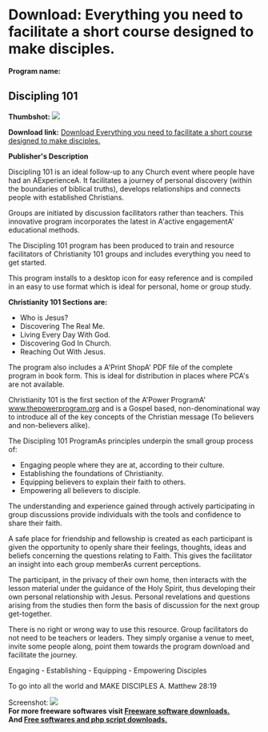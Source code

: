 # Download: Everything you need to facilitate a short course designed to make disciples.

**Program name:**

## Discipling 101

  
**Thumbshot:** ![](http://www.freewarefiles.com/screenshot/discipling101_md.jpg)   
  
**Download link:** [Download Everything you need to facilitate a short course designed to make disciples.](http://freesoftwares.boysofts.com/Discipling-101_program_54070.html)  
  


**Publisher's Description**  
  


Discipling 101 is an ideal follow-up to any Church event where people have had an AExperienceA. It facilitates a journey of personal discovery (within the boundaries of biblical truths), develops relationships and connects people with established Christians. 

Groups are initiated by discussion facilitators rather than teachers. This innovative program incorporates the latest in A'active engagementA' educational methods. 

The Discipling 101 program has been produced to train and resource facilitators of Christianity 101 groups and includes everything you need to get started. 

This program installs to a desktop icon for easy reference and is compiled in an easy to use format which is ideal for personal, home or group study.

**Christianity 101 Sections are:**

  * Who is Jesus? 
  * Discovering The Real Me. 
  * Living Every Day With God. 
  * Discovering God In Church. 
  * Reaching Out With Jesus. 

The program also includes a A'Print ShopA' PDF file of the complete program in book form. This is ideal for distribution in places where PCA's are not available. 

Christianity 101 is the first section of the A'Power ProgramA' www.thepowerprogram.org and is a Gospel based, non-denominational way to introduce all of the key concepts of the Christian message (To believers and non-believers alike). 

The Discipling 101 ProgramAs principles underpin the small group process of:

  * Engaging people where they are at, according to their culture. 
  * Establishing the foundations of Christianity. 
  * Equipping believers to explain their faith to others. 
  * Empowering all believers to disciple. 

The understanding and experience gained through actively participating in group discussions provide individuals with the tools and confidence to share their faith. 

A safe place for friendship and fellowship is created as each participant is given the opportunity to openly share their feelings, thoughts, ideas and beliefs concerning the questions relating to Faith. This gives the facilitator an insight into each group memberAs current perceptions. 

The participant, in the privacy of their own home, then interacts with the lesson material under the guidance of the Holy Spirit, thus developing their own personal relationship with Jesus. Personal revelations and questions arising from the studies then form the basis of discussion for the next group get-together. 

There is no right or wrong way to use this resource. Group facilitators do not need to be teachers or leaders. They simply organise a venue to meet, invite some people along, point them towards the program download and facilitate the journey. 

Engaging - Establishing - Equipping - Empowering Disciples 

To go into all the world and MAKE DISCIPLES A. Matthew 28:19 

  
  
Screenshot: ![](http://www.freewarefiles.com/screenshot/discipling101.jpg)   
**For more freeware softwares visit [Freeware software downloads.](http://freesoftwares.boysofts.com/)**   
**And [Free softwares and php script downloads.](http://www.boysofts.com/)**
